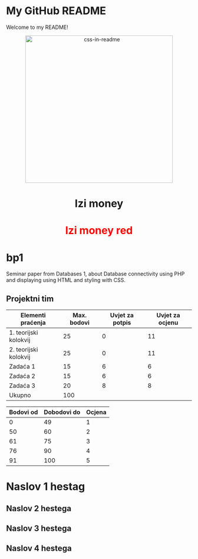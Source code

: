 # My GitHub README

Welcome to my README!

<style>
    .money{color:red;}
</style>
<div align="center">
    <img src="example.svg" width="400" height="400" alt="css-in-readme">
    <h1>Izi money</h1>
    <h1 class="money">Izi money red</h1>
</div>

# bp1
Seminar paper from Databases 1, about Database connectivity using PHP and displaying using HTML and styling with CSS.

## Projektni tim

|   Elementi praćenja   | Max. bodovi | Uvjet za potpis | Uvjet za ocjenu |
|-----------------------|-------------|-----------------|-----------------|
| 1. teorijski kolokvij | 25          | 0               |              11 |
| 2. teorijski kolokvij | 25          | 0               | 11              |
| Zadaća 1       | 15          | 6               | 6               |
| Zadaća 2       | 15          | 6               | 6               |
| Zadaća 3              | 20          | 8               | 8               |
| Ukupno| 100         |                 |                 |

Bodovi od | Dobodovi do | Ocjena |
--------  | ----------- | ------ |
0 | 49 | 1
50 | 60 | 2
61 | 75 | 3
76 | 90 | 4
91 | 100 | 5

# Naslov 1 hestag

## Naslov 2 hestega

## Naslov 3 hestega

## Naslov 4 hestega
